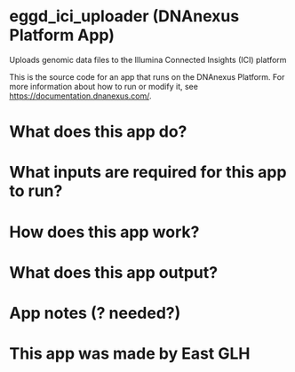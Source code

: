 <!-- dx-header -->
# eggd_ici_uploader (DNAnexus Platform App)

Uploads genomic data files to the Illumina Connected Insights (ICI) platform

This is the source code for an app that runs on the DNAnexus Platform.
For more information about how to run or modify it, see
https://documentation.dnanexus.com/.
<!-- /dx-header -->

<!-- Insert a description of your app here -->

<!--
TODO: This app directory was automatically generated by dx-app-wizard;
please edit this Readme.md file to include essential documentation about
your app that would be helpful to users. (Also see the
Readme.developer.md.) Once you're done, you can remove these TODO
comments.

For more info, see https://documentation.dnanexus.com/developer.
-->


# What does this app do?

# What inputs are required for this app to run?

# How does this app work?

# What does this app output?

# App notes (? needed?)

# This app was made by East GLH
